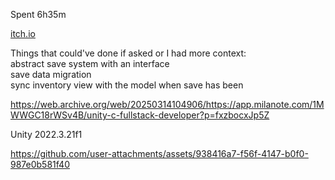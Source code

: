 Spent 6h35m

[itch.io](https://r1nge.itch.io/inventory-system)

Things that could've done if asked or I had more context:  
abstract save system with an interface  
save data migration  
sync inventory view with the model when save has been  

https://web.archive.org/web/20250314104906/https://app.milanote.com/1MWWGC18rWSv4B/unity-c-fullstack-developer?p=fxzbocxJp5Z

Unity 2022.3.21f1


https://github.com/user-attachments/assets/938416a7-f56f-4147-b0f0-987e0b581f40

